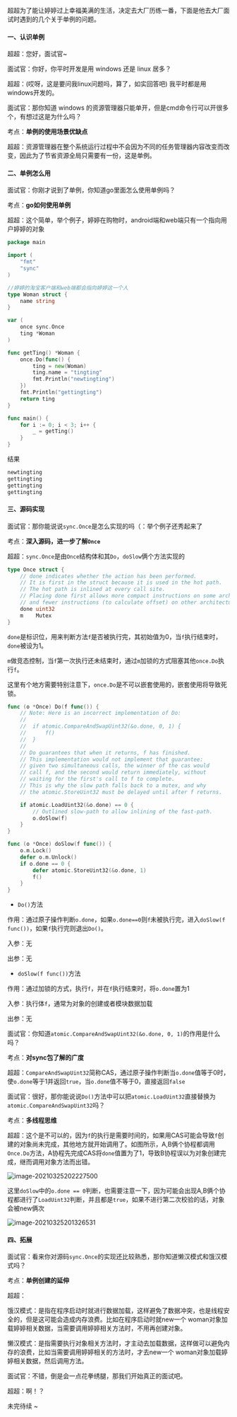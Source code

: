超超为了能让婷婷过上幸福美满的生活，决定去大厂历练一番，下面是他去大厂面试时遇到的几个关于单例的问题。

#### 一、认识单例

超超：您好，面试官~

面试官：你好，你平时开发是用 windows 还是 linux 居多？

超超：(哎呀，这是要问我linux问题吗，算了，如实回答吧)  我平时都是用windows开发的。

面试官：那你知道 windows 的资源管理器只能单开，但是cmd命令行可以开很多个，有想过这是为什么吗？

考点：**单例的使用场景优缺点**

超超：资源管理器在整个系统运行过程中不会因为不同的任务管理器内容改变而改变，因此为了节省资源全局只需要有一份，这是单例。

#### 二、单例怎么用

面试官：你刚才说到了单例，你知道go里面怎么使用单例吗？

考点：**go如何使用单例**

超超：这个简单，举个例子，婷婷在购物时，android端和web端只有一个指向用户婷婷的对象

```go
package main

import (
	"fmt"
	"sync"
)

//婷婷的淘宝客户端和web端都会指向婷婷这一个人
type Woman struct {
	name string
}

var (
	once sync.Once
	ting *Woman
)

func getTing() *Woman {
	once.Do(func() {
		ting = new(Woman)
		ting.name = "tingting"
		fmt.Println("newtingting")
	})
	fmt.Println("gettingting")
	return ting
}

func main() {
	for i := 0; i < 3; i++ {
		_ = getTing()
	}
}
```

结果

```go
newtingting
gettingting
gettingting
gettingting
```

#### 三、源码实现

面试官：那你能说说`sync.Once`是怎么实现的吗（：举个例子还秀起来了

考点：**深入源码，进一步了解`Once`**

超超：`sync.Once`是由`Once`结构体和其`Do`，`doSlow`俩个方法实现的

```go
type Once struct {
	// done indicates whether the action has been performed.
	// It is first in the struct because it is used in the hot path.
	// The hot path is inlined at every call site.
	// Placing done first allows more compact instructions on some architectures (amd64/x86),
	// and fewer instructions (to calculate offset) on other architectures.
	done uint32
	m    Mutex
}
```

`done`是标识位，用来判断方法`f`是否被执行完，其初始值为0，当`f`执行结束时，`done`被设为1。

`m`做竞态控制，当`f`第一次执行还未结束时，通过`m`加锁的方式阻塞其他`once.Do`执行`f`。

这里有个地方需要特别注意下，`once.Do`是不可以嵌套使用的，嵌套使用将导致死锁。

```go
func (o *Once) Do(f func()) {
	// Note: Here is an incorrect implementation of Do:
	//
	//	if atomic.CompareAndSwapUint32(&o.done, 0, 1) {
	//		f()
	//	}
	//
	// Do guarantees that when it returns, f has finished.
	// This implementation would not implement that guarantee:
	// given two simultaneous calls, the winner of the cas would
	// call f, and the second would return immediately, without
	// waiting for the first's call to f to complete.
	// This is why the slow path falls back to a mutex, and why
	// the atomic.StoreUint32 must be delayed until after f returns.

	if atomic.LoadUint32(&o.done) == 0 {
		// Outlined slow-path to allow inlining of the fast-path.
		o.doSlow(f)
	}
}

func (o *Once) doSlow(f func()) {
	o.m.Lock()
	defer o.m.Unlock()
	if o.done == 0 {
		defer atomic.StoreUint32(&o.done, 1)
		f()
	}
}
```

- `Do()`方法

作用：通过原子操作判断`o.done`，如果`o.done==0`则`f`未被执行完，进入`doSlow(f func())`，如果`f`执行完则退出`Do()`。

入参：无

出参：无

- `doSlow(f func())`方法

作用：通过加锁的方式，执行`f`，并在`f`执行结束时，将`o.done`置为1

入参：执行体`f`，通常为对象的创建或者模块数据加载

出参：无



面试官：你知道`atomic.CompareAndSwapUint32(&o.done, 0, 1)`的作用是什么吗？

考点：**对sync包了解的广度**

超超：`CompareAndSwapUint32`简称CAS，通过原子操作判断当`o.done`值等于0时，使`o.done`等于1并返回`true`，当`o.done`值不等于0，直接返回`false`



面试官：很好，那你能说说`Do()`方法中可以把`atomic.LoadUint32`直接替换为`atomic.CompareAndSwapUint32`吗？

考点：**多线程思维**

超超：这个是不可以的，因为`f`的执行是需要时间的，如果用CAS可能会导致`f`创建的对象尚未完成，其他地方就开始调用了。如图所示，A,B俩个协程都调用`Once.Do`方法，A协程先完成CAS将`done`值置为了1，导致B协程误以为对象创建完成，继而调用对象方法而出错。

![image-20210325202227500](image-20210325202227500.png)

这里`doSlow`中的`o.done == 0`判断，也需要注意一下，因为可能会出现A,B俩个协程都进行了`LoadUint32`判断，并且都是`true`，如果不进行第二次校验的话，对象会被new俩次

![image-20210325201326531](image-20210325201326531.png)

#### 四、拓展

面试官：看来你对源码`sync.Once`的实现还比较熟悉，那你知道懒汉模式和饿汉模式吗？

考点：**单例创建的延伸**

超超：

饿汉模式：是指在程序启动时就进行数据加载，这样避免了数据冲突，也是线程安全的，但是这可能会造成内存浪费。比如在程序启动时就new一个 woman对象加载婷婷相关数据，当需要调用婷婷相关方法时，不用再创建对象。

懒汉模式：是指需要执行对象相关方法时，才主动去加载数据，这样做可以避免内存的浪费，比如当需要调用婷婷相关的方法时，才去new一个 woman对象加载婷婷相关数据，然后调用方法。

面试官：不错，倒是会一点花拳绣腿，那我们开始真正的面试吧。

超超：啊！？

未完待续 ~

